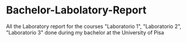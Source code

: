 # Bachelor-Labolatory-Report
All the Laboratory report for the courses "Laboratorio 1", "Laboratorio 2", "Laboratorio 3" done during my bachelor at the University of Pisa
